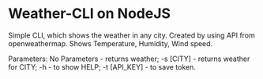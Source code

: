 # Weather-CLI on NodeJS

Simple CLI, which shows the weather in any city.
Created by using API from openweathermap.
Shows Temperature, Humidity, Wind speed.

Parameters:
No Parameters - returns weather;
-s [CITY] - returns weather for CITY;
-h - to show HELP;
-t [API_KEY] - to save token.
